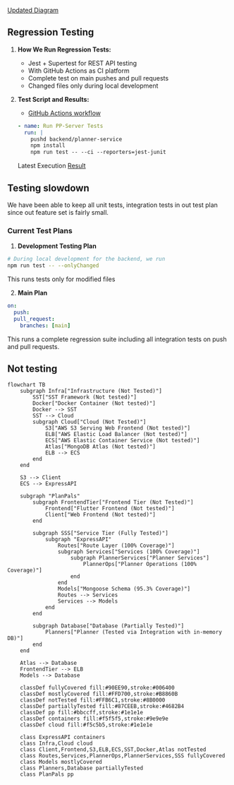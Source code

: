 [Updated Diagram](./Diagram.md)

## Regression Testing

1. **How We Run Regression Tests:**
   - Jest + Supertest for REST API testing
   - With GitHub Actions as CI platform
   - Complete test on main pushes and pull requests
   - Changed files only during local development

2. **Test Script and Results:**
   - [GitHub Actions workflow](../../.github/workflows/main.yml) 
   ```yaml
   - name: Run PP-Server Tests
     run: |
       pushd backend/planner-service
       npm install
       npm run test -- --ci --reporters=jest-junit
   ```

   Latest Execution [Result](https://github.com/Adrian-Moreira/PlanPals/runs/32504914720)

## Testing slowdown

We have been able to keep all unit tests, integration tests in out test plan since out feature set is fairly small.

### Current Test Plans

1. **Development Testing Plan**
```bash
# During local development for the backend, we run
npm run test -- --onlyChanged
```
This runs tests only for modified files

2. **Main Plan**
```yaml
on:
  push:
  pull_request:
    branches: [main]
```
This runs a complete regression suite including all integration tests on push and pull requests.

## Not testing

```mermaid
flowchart TB
    subgraph Infra["Infrastructure (Not Tested)"]
        SST["SST Framework (Not tested)"]
        Docker["Docker Container (Not tested)"]
        Docker --> SST
        SST --> Cloud
        subgraph Cloud["Cloud (Not Tested)"]
            S3["AWS S3 Serving Web Frontend (Not tested)"]
            ELB["AWS Elastic Load Balancer (Not tested)"]
            ECS["AWS Elastic Container Service (Not tested)"]
            Atlas["MongoDB Atlas (Not tested)"]
            ELB --> ECS
        end
    end

    S3 --> Client
    ECS --> ExpressAPI

    subgraph "PlanPals"
        subgraph FrontendTier["Frontend Tier (Not Tested)"]
            Frontend["Flutter Frontend (Not tested)"]
            Client["Web Frontend (Not tested)"]
        end

        subgraph SSS["Service Tier (Fully Tested)"]
            subgraph "ExpressAPI"
                Routes["Route Layer (100% Coverage)"]
                subgraph Services["Services (100% Coverage)"]
                    subgraph PlannerServices["Planner Services"]
                        PlannerOps["Planner Operations (100% Coverage)"]
                    end
                end
                Models["Mongoose Schema (95.3% Coverage)"]
                Routes --> Services
                Services --> Models
            end
        end

        subgraph Database["Database (Partially Tested)"]
            Planners["Planner (Tested via Integration with in-memory DB)"]
        end
    end

    Atlas --> Database
    FrontendTier --> ELB
    Models --> Database

    classDef fullyCovered fill:#90EE90,stroke:#006400
    classDef mostlyCovered fill:#FFD700,stroke:#B8860B
    classDef notTested fill:#FFB6C1,stroke:#8B0000
    classDef partiallyTested fill:#87CEEB,stroke:#4682B4
    classDef pp fill:#bbccff,stroke:#1e1e1e
    classDef containers fill:#f5f5f5,stroke:#9e9e9e
    classDef cloud fill:#f5c5b5,stroke:#1e1e1e

    class ExpressAPI containers
    class Infra,Cloud cloud
    class Client,Frontend,S3,ELB,ECS,SST,Docker,Atlas notTested
    class Routes,Services,PlannerOps,PlannerServices,SSS fullyCovered
    class Models mostlyCovered
    class Planners,Database partiallyTested
    class PlanPals pp
```